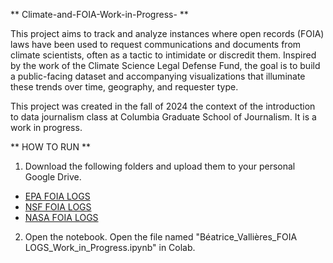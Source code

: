 ** Climate-and-FOIA-Work-in-Progress- **

This project aims to track and analyze instances where open records (FOIA) laws have been used to request communications and documents from climate scientists, often as a tactic to intimidate or discredit them. Inspired by the work of the Climate Science Legal Defense Fund, the goal is to build a public-facing dataset and accompanying visualizations that illuminate these trends over time, geography, and requester type.

This project was created in the fall of 2024 the context of the introduction to data journalism class at Columbia Graduate School of Journalism. It is a work in progress.

** HOW TO RUN **

1. Download the following folders and upload them to your personal Google Drive.
- [EPA FOIA LOGS](https://drive.google.com/drive/folders/1rFJ6lo6H8ViK4v3ax8y7eCLJVRRcng8D?usp=sharing)
- [NSF FOIA LOGS](https://drive.google.com/drive/folders/1Ba8nuEmWAjFihADUlyRkcHJRiHZatZwB?usp=sharing)
- [NASA FOIA LOGS](https://drive.google.com/drive/folders/1_XMhuHPGenysKqqLm28PQmhk6T9DBal4?usp=sharing)

2. Open the notebook.
Open the file named "Béatrice_Vallières_FOIA LOGS_Work_in_Progress.ipynb" in Colab.
